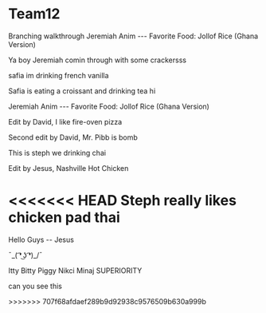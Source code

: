 # Team12

Branching walkthrough
Jeremiah Anim --- Favorite Food: Jollof Rice (Ghana Version)

Ya boy Jeremiah comin through with some crackersss

safia im drinking french vanilla

Safia is eating a croissant and drinking tea 
hi

Jeremiah Anim --- Favorite Food: Jollof Rice (Ghana Version)


Edit by David, I like fire-oven pizza

Second edit by David, Mr. Pibb is bomb

This is steph we drinking chai

Edit by Jesus, Nashville Hot Chicken 

<<<<<<< HEAD
Steph really likes chicken pad thai
=======

Hello Guys -- Jesus 







¯\_( ͡❛ ͜ʖ ͡❛)_/¯







Itty Bitty Piggy Nikci Minaj SUPERIORITY 

<p> can you see this </p>
>>>>>>> 707f68afdaef289b9d92938c9576509b630a999b

